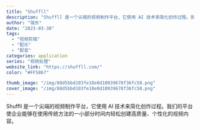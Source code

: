 ```yaml
---
title: "Shuffll"
description: "Shuffll 是一个尖端的视频制作平台，它使用 AI 技术来简化创作过程。我们的平台使企业能够在使用传统方法的一小部分"
author: "瑞东"
date: "2023-03-30"
tags:
  - "视频剪辑"
  - "配乐"
  - "配音"
categories: application
series: "视频处理"
website_link: "https://shuffll.com/"
color: "#FF5867"

thumb_image: "/img/88d5bbd103fe18e0d10939678f36fc58.png"
cover_image: "/img/88d5bbd103fe18e0d10939678f36fc58.png"
---
```


Shuffll 是一个尖端的视频制作平台，它使用 AI 技术来简化创作过程。我们的平台使企业能够在使用传统方法的一小部分时间内轻松创建高质量、个性化的视频内容。